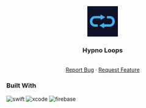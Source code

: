 <div align="center">
  <a href="https://github.com/josemv3/HypnoLoops">
    <img src="Hypno Loops/Assets.xcassets/AppIcon 1.appiconset/256.png" alt="Logo" width="80" height="80">
  </a>

<h3 align="center">Hypno Loops</h3>

  <p align="center">
    <br />
    <a href="https://github.com/josemv3/HypnoLoops/issues">Report Bug</a>
    ·
    <a href="https://github.com/josemv3/HypnoLoops/issues">Request Feature</a>
  </p>
</div>

### Built With

![swift]
![xcode]
![firebase]

[swift]: https://img.shields.io/badge/SWIFT-20232A?style=for-the-badge&logo=swift&logoColor=#F05138
[xcode]: https://img.shields.io/badge/Xcode-20232A?style=for-the-badge&logo=xcode&logoColor=#147EFB
[firebase]: https://img.shields.io/badge/Firebase-20232A?style=for-the-badge&logo=firebase&logoColor=#FFCA28
